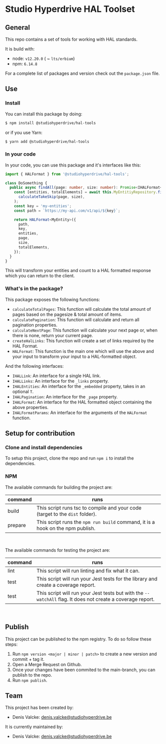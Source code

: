 # Studio Hyperdrive HAL Toolset

## General

This repo contains a set of tools for working with HAL standards.

It is build with:
- node: `v12.20.0` ( ~ `lts/erbium`)
- npm: `6.14.8`

For a complete list of packages and version check out the `package.json` file.

## Use

### Install

You can install this package by doing:
``` bash
$ npm install @studiohyperdrive/hal-tools
```
or if you use Yarn:
``` bash
$ yarn add @studiohyperdrive/hal-tools
```

### In your code
In your code, you can use this package and it's interfaces like this:

```typescript
import { HALFormat } from '@studiohyperdrive/hal-tools';

class DoSomething {
  public async findAll(page: number, size: number): Promise<IHALFormat<MyEntity>> {
    const [entities, totalElements] = await this.MyEntitiyRepository.findAndCount(
      calculateTakeSkip(page, size),
    );
    const key = 'my-entities';
    const path = `https://my-api.com/v1/api/${key}`;

    return HALFormat<MyEntity>({
      path,
      key,
      entities,
      page,
      size,
      totalElements,
    });
  }
}
```

This will transform your entities and count to a HAL formatted response which you can return to the client.

### What's in the package?
This package exposes the following functions:
- `calculateTotalPages`: This function will calculate the total amount of pages based on the pagesize & total amount of items.
- `calculatePagination`: This function will calculate and return all pagination properties.
- `calculateNextPage`: This function will calculate your next page or, when there is none, return your current page.
- `createHalLinks`: This function will create a set of links required by the HAL Format.
- `HALFormat`: This function is the main one which will use the above and your input to transform your input to a HAL-formatted object.

And the following interfaces:
- `IHALLink`: An interface for a single HAL link.
- `IHALLinks`: An interface for the `_links` property.
- `IHALEntities`: An interface for the `_embedded` property, takes in an optional `T`.
- `IHALPagination`: An interface for the `_page` property.
- `IHALFormat`: An interface for the HAL formatted object containing the above properties.
- `IHALFormatParams`: An interface for the arguments of the `HALFormat` function.
## Setup for contribution

### Clone and install dependencies
To setup this project, clone the repo and run `npm i` to install the dependencies.

### NPM
The available commands for building the project are:

| command      | runs                                                                                                      |
|--------------|-----------------------------------------------------------------------------------------------------------|
| build        | This script runs tsc to compile and your code (target to the `dist` folder).                              |
| prepare      | This script runs the `npm run build` command, it is a hook on the npm publish.                            |
<br>

The available commands for testing the project are:

| command      | runs                                                                                                      |
|--------------|-----------------------------------------------------------------------------------------------------------|
| lint         | This script will run linting and fix what it can.                                                         |
| test         | This script will run your Jest tests for the library and create a coverage report.                        |
| test         | This script will run your Jest tests but with the `--watchAll` flag. It does not create a coverage report.|
<br>

## Publish

This project can be published to the npm registry. To do so follow these steps:
1. Run `npm version <major | minor | patch>` to create a new version and commit + tag it.
2. Open a Merge Request on Github.
3. Once your changes have been commited to the main-branch, you can publish to the repo.
4. Run `npm publish`.

## Team

This project has been created by:
- Denis Valcke: denis.valcke@studiohyperdrive.be

It is currently maintained by:
- Denis Valcke: denis.valcke@studiohyperdrive.be
